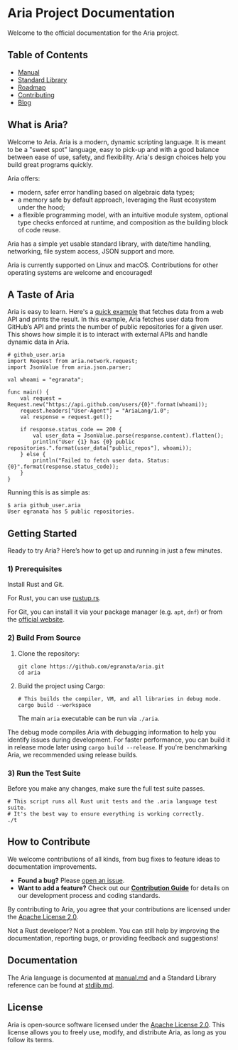 # Aria Project Documentation

Welcome to the official documentation for the Aria project.

## Table of Contents

*   [Manual](manual.md)
*   [Standard Library](stdlib.md)
*   [Roadmap](ROADMAP.md)
*   [Contributing](CONTRIBUTING.md)
*   [Blog](blog/index.md)

## What is Aria?

Welcome to Aria. Aria is a modern, dynamic scripting language. It is meant to be a "sweet spot" language, easy to pick-up and with a good balance between ease of use, safety, and flexibility. Aria's design choices help you build great programs quickly.

Aria offers:
- modern, safer error handling based on algebraic data types;
- a memory safe by default approach, leveraging the Rust ecosystem under the hood;
- a flexible programming model, with an intuitive module system, optional type checks enforced at runtime, and composition as the building block of code reuse.

Aria has a simple yet usable standard library, with date/time handling, networking, file system access, JSON support and more.

Aria is currently supported on Linux and macOS. Contributions for other operating systems are welcome and encouraged!

## A Taste of Aria

Aria is easy to learn. Here's a [quick example](https://github.com/egranata/aria/examples/github_user.aria) that fetches data from a web API and prints the result. In this example, Aria fetches user data from GitHub’s API and prints the number of public repositories for a given user. This shows how simple it is to interact with external APIs and handle dynamic data in Aria.

```aria
# github_user.aria
import Request from aria.network.request;
import JsonValue from aria.json.parser;

val whoami = "egranata";

func main() {
    val request = Request.new("https://api.github.com/users/{0}".format(whoami));
    request.headers["User-Agent"] = "AriaLang/1.0";
    val response = request.get();

    if response.status_code == 200 {
        val user_data = JsonValue.parse(response.content).flatten();
        println("User {1} has {0} public repositories.".format(user_data["public_repos"], whoami));
    } else {
        println("Failed to fetch user data. Status: {0}".format(response.status_code));
    }
}
```

Running this is as simple as:
```shell
$ aria github_user.aria
User egranata has 5 public repositories.
```

## Getting Started
Ready to try Aria? Here’s how to get up and running in just a few minutes.

### 1) Prerequisites
Install Rust and Git.

For Rust, you can use [rustup.rs](https://rustup.rs/).

For Git, you can install it via your package manager (e.g. `apt`, `dnf`) or from the [official website](https://git-scm.com/downloads).

### 2) Build From Source

1.  Clone the repository:
    ```shell
    git clone https://github.com/egranata/aria.git
    cd aria
    ```
2.  Build the project using Cargo:
    ```shell
    # This builds the compiler, VM, and all libraries in debug mode.
    cargo build --workspace
    ```
    The main `aria` executable can be run via `./aria`.

The debug mode compiles Aria with debugging information to help you identify issues during development. For faster performance, you can build it in release mode later using `cargo build --release`. If you're benchmarking Aria, we recommended using release builds.

### 3) Run the Test Suite

Before you make any changes, make sure the full test suite passes.

```shell
# This script runs all Rust unit tests and the .aria language test suite.
# It's the best way to ensure everything is working correctly.
./t
```

## How to Contribute

We welcome contributions of all kinds, from bug fixes to feature ideas to documentation improvements.

*   **Found a bug?** Please [open an issue](https://github.com/egranata/aria/issues).
*   **Want to add a feature?** Check out our [**Contribution Guide**](https://egranata.github.io/aria/CONTRIBUTING.md) for details on our development process and coding standards.

By contributing to Aria, you agree that your contributions are licensed under the [Apache License 2.0](https://www.apache.org/licenses/LICENSE-2.0.txt).

Not a Rust developer? Not a problem. You can still help by improving the documentation, reporting bugs, or providing feedback and suggestions!

## Documentation

The Aria language is documented at [manual.md](https://egranata.github.io/aria/manual.md) and a Standard Library reference can be found at [stdlib.md](https://egranata.github.io/aria/stdlib.md).

## License

Aria is open-source software licensed under the [Apache License 2.0](https://www.apache.org/licenses/LICENSE-2.0.txt). This license allows you to freely use, modify, and distribute Aria, as long as you follow its terms.